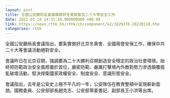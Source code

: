 ```yaml
---
layout: post
title: 全國公安廳局長會議稱做好冬奧兩會及二十大等安全工作
date: 2022-01-18 14:31:18.000000000 +08:00
link: https://news.rthk.hk/rthk/ch/component/k2/1629376-20220118.htm
categories: rthk
---
```


全國公安廳局長會議指出，要紮實做好北京冬奧會、全國兩會安保工作，確保中共二十大等會議活動絕對安全。

會議昨日在北京召開，強調要為二十大勝利召開創造安全穩定的政治社會環境。始終把防範政治安全風險置於首位，嚴密防範、嚴厲打擊境內外敵對勢力滲透顛覆搗亂破壞活動，堅決捍衛國家政權安全、制度安全、意識形態安全。

會議指出，去年是公安史上極不平凡的一年，公安隊伍在教育整頓中呈現嶄新面貌。國務委員、公安部部長趙克志、公安部黨委書記、副部長王小洪等出席。
